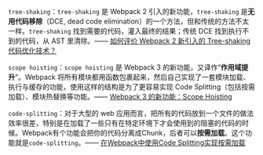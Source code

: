 `tree-shaking`：`tree-shaking` 是 Webpack 2 引入的新功能，`tree-shaking` 是**无用代码移除**（DCE, dead code elimination）的一个方法，但和传统的方法不太一样。`tree-shaking` 找到需要的代码，灌入最终的结果；传统 DCE 找到执行不到的代码，从 AST 里清除。—— [如何评价 Webpack 2 新引入的 Tree-shaking 代码优化技术？](https://link.juejin.im?target=https%3A%2F%2Fwww.zhihu.com%2Fquestion%2F41922432)



`scope hoisting`：`scope hoisting` 是 Webpack 3 的新功能，又译作“**作用域提升**”。Webpack 将所有模块都用函数包裹起来，然后自己实现了一套模块加载、执行与缓存的功能，使用这样的结构是为了更容易实现 Code Splitting（包括按需加载）、模块热替换等功能。—— [Webpack 3 的新功能：Scope Hoisting](https://link.juejin.im?target=https%3A%2F%2Fzhuanlan.zhihu.com%2Fp%2F27980441)



`code-splitting`：对于大型的 web 应用而言，把所有的代码放到一个文件的做法效率很差，特别是在加载了一些只有在特定环境下才会使用到的阻塞的代码的时候。Webpack有个功能会把你的代码分离成Chunk，后者可以**按需加载**。这个功能就是`code-splitting`。—— [在Webpack中使用Code Splitting实现按需加载](https://link.juejin.im?target=http%3A%2F%2Fwww.alloyteam.com%2F2016%2F02%2Fcode-split-by-routes%2F)



























